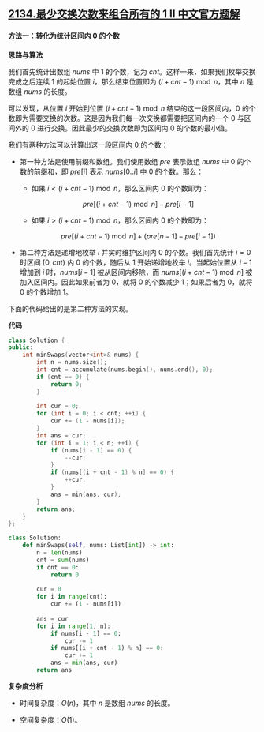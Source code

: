 ## [2134.最少交换次数来组合所有的 1 II 中文官方题解](https://leetcode.cn/problems/minimum-swaps-to-group-all-1s-together-ii/solutions/100000/zui-shao-jiao-huan-ci-shu-lai-zu-he-suo-iaghf)

#### 方法一：转化为统计区间内 $0$ 的个数

**思路与算法**

我们首先统计出数组 $\textit{nums}$ 中 $1$ 的个数，记为 $\textit{cnt}$。这样一来，如果我们枚举交换完成之后连续 $1$ 的起始位置 $i$，那么结束位置即为 $(i + \textit{cnt} - 1) \bmod n$，其中 $n$ 是数组 $\textit{nums}$ 的长度。

可以发现，从位置 $i$ 开始到位置 $(i + \textit{cnt} - 1) \bmod n$ 结束的这一段区间内，$0$ 的个数即为需要交换的次数。这是因为我们每一次交换都需要把区间内的一个 $0$ 与区间外的 $0$ 进行交换。因此最少的交换次数即为区间内 $0$ 的个数的最小值。

我们有两种方法可以计算出这一段区间内 $0$ 的个数：

- 第一种方法是使用前缀和数组。我们使用数组 $\textit{pre}$ 表示数组 $\textit{nums}$ 中 $0$ 的个数的前缀和，即 $\textit{pre}[i]$ 表示 $\textit{nums}[0..i]$ 中 $0$ 的个数。那么：

    - 如果 $i < (i + \textit{cnt} - 1) \bmod n$，那么区间内 $0$ 的个数即为：

    $$
    \textit{pre}\big[ (i + \textit{cnt} - 1) \bmod n \big] - \textit{pre}[i-1]
    $$

    - 如果 $i > (i + \textit{cnt} - 1) \bmod n$，那么区间内 $0$ 的个数即为：

    $$
    \textit{pre}\big[ (i + \textit{cnt} - 1) \bmod n \big] + (\textit{pre}[n - 1] - \textit{pre}[i-1])
    $$

- 第二种方法是递增地枚举 $i$ 并实时维护区间内 $0$ 的个数。我们首先统计 $i=0$ 时区间 $[0, \textit{cnt})$ 内 $0$ 的个数，随后从 $1$ 开始递增地枚举 $i$。当起始位置从 $i-1$ 增加到 $i$ 时，$\textit{nums}[i-1]$ 被从区间内移除，而 $\textit{nums}\big[ (i + \textit{cnt} - 1) \bmod n \big]$ 被加入区间内。因此如果前者为 $0$，就将 $0$ 的个数减少 $1$；如果后者为 $0$，就将 $0$ 的个数增加 $1$。

下面的代码给出的是第二种方法的实现。

**代码**

```C++ [sol1-C++]
class Solution {
public:
    int minSwaps(vector<int>& nums) {
        int n = nums.size();
        int cnt = accumulate(nums.begin(), nums.end(), 0);
        if (cnt == 0) {
            return 0;
        }
        
        int cur = 0;
        for (int i = 0; i < cnt; ++i) {
            cur += (1 - nums[i]);
        }
        int ans = cur;
        for (int i = 1; i < n; ++i) {
            if (nums[i - 1] == 0) {
                --cur;
            }
            if (nums[(i + cnt - 1) % n] == 0) {
                ++cur;
            }
            ans = min(ans, cur);
        }
        return ans;
    }
};
```

```Python [sol1-Python3]
class Solution:
    def minSwaps(self, nums: List[int]) -> int:
        n = len(nums)
        cnt = sum(nums)
        if cnt == 0:
            return 0
        
        cur = 0
        for i in range(cnt):
            cur += (1 - nums[i])
        
        ans = cur
        for i in range(1, n):
            if nums[i - 1] == 0:
                cur -= 1
            if nums[(i + cnt - 1) % n] == 0:
                cur += 1
            ans = min(ans, cur)
        return ans
```

**复杂度分析**

- 时间复杂度：$O(n)$，其中 $n$ 是数组 $\textit{nums}$ 的长度。

- 空间复杂度：$O(1)$。
